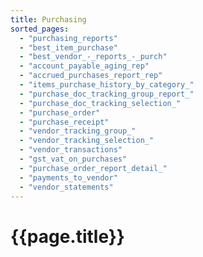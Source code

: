 ```yaml
---
title: Purchasing
sorted_pages:
  - "purchasing_reports"
  - "best_item_purchase"
  - "best_vendor_-_reports_-_purch"
  - "account_payable_aging_rep"
  - "accrued_purchases_report_rep"
  - "items_purchase_history_by_category_"
  - "purchase_doc_tracking_group_report_"
  - "purchase_doc_tracking_selection_"
  - "purchase_order"
  - "purchase_receipt"
  - "vendor_tracking_group_"
  - "vendor_tracking_selection_"
  - "vendor_transactions"
  - "gst_vat_on_purchases"
  - "purchase_order_report_detail_"
  - "payments_to_vendor"
  - "vendor_statements"
---
```

# {{page.title}}
